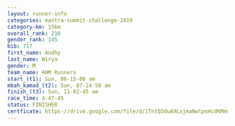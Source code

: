 ```yaml
---
layout: runner-info 
categories: mantra-summit-challenge-2019 
category-km: 15km 
overall_rank: 210
gender_rank: 145
bib: 717
first_name: Andhy
last_name: Wirya
gender: M
team_name: AHM Runners
start_(t1): Sun, 06-15-00 am
mbah_kamad_(t2): Sun, 07-24-56 am
finish_(t3): Sun, 11-02-45 am
race_time: 4-47-45
status: FINISHER
certficate: https-//drive.google.com/file/d/1TntQ3duA9LxjmaNwtpnHcdKMmnfc7gag/view?usp=sharing
---
```

